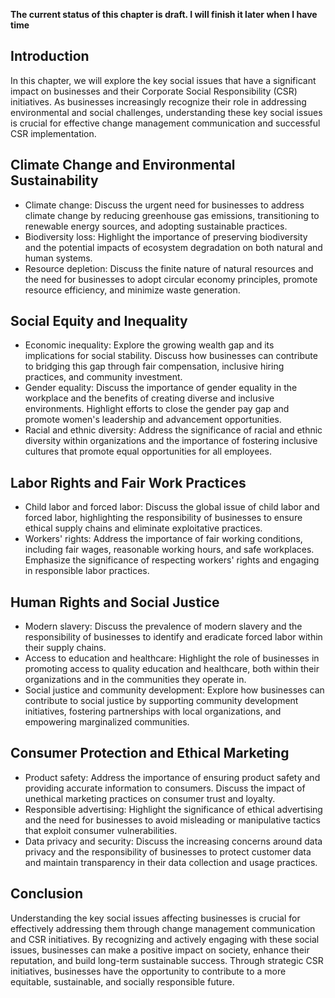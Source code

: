 **The current status of this chapter is draft. I will finish it later when I have time**

Introduction
------------

In this chapter, we will explore the key social issues that have a significant impact on businesses and their Corporate Social Responsibility (CSR) initiatives. As businesses increasingly recognize their role in addressing environmental and social challenges, understanding these key social issues is crucial for effective change management communication and successful CSR implementation.

Climate Change and Environmental Sustainability
-----------------------------------------------

* Climate change: Discuss the urgent need for businesses to address climate change by reducing greenhouse gas emissions, transitioning to renewable energy sources, and adopting sustainable practices.
* Biodiversity loss: Highlight the importance of preserving biodiversity and the potential impacts of ecosystem degradation on both natural and human systems.
* Resource depletion: Discuss the finite nature of natural resources and the need for businesses to adopt circular economy principles, promote resource efficiency, and minimize waste generation.

Social Equity and Inequality
----------------------------

* Economic inequality: Explore the growing wealth gap and its implications for social stability. Discuss how businesses can contribute to bridging this gap through fair compensation, inclusive hiring practices, and community investment.
* Gender equality: Discuss the importance of gender equality in the workplace and the benefits of creating diverse and inclusive environments. Highlight efforts to close the gender pay gap and promote women's leadership and advancement opportunities.
* Racial and ethnic diversity: Address the significance of racial and ethnic diversity within organizations and the importance of fostering inclusive cultures that promote equal opportunities for all employees.

Labor Rights and Fair Work Practices
------------------------------------

* Child labor and forced labor: Discuss the global issue of child labor and forced labor, highlighting the responsibility of businesses to ensure ethical supply chains and eliminate exploitative practices.
* Workers' rights: Address the importance of fair working conditions, including fair wages, reasonable working hours, and safe workplaces. Emphasize the significance of respecting workers' rights and engaging in responsible labor practices.

Human Rights and Social Justice
-------------------------------

* Modern slavery: Discuss the prevalence of modern slavery and the responsibility of businesses to identify and eradicate forced labor within their supply chains.
* Access to education and healthcare: Highlight the role of businesses in promoting access to quality education and healthcare, both within their organizations and in the communities they operate in.
* Social justice and community development: Explore how businesses can contribute to social justice by supporting community development initiatives, fostering partnerships with local organizations, and empowering marginalized communities.

Consumer Protection and Ethical Marketing
-----------------------------------------

* Product safety: Address the importance of ensuring product safety and providing accurate information to consumers. Discuss the impact of unethical marketing practices on consumer trust and loyalty.
* Responsible advertising: Highlight the significance of ethical advertising and the need for businesses to avoid misleading or manipulative tactics that exploit consumer vulnerabilities.
* Data privacy and security: Discuss the increasing concerns around data privacy and the responsibility of businesses to protect customer data and maintain transparency in their data collection and usage practices.

Conclusion
----------

Understanding the key social issues affecting businesses is crucial for effectively addressing them through change management communication and CSR initiatives. By recognizing and actively engaging with these social issues, businesses can make a positive impact on society, enhance their reputation, and build long-term sustainable success. Through strategic CSR initiatives, businesses have the opportunity to contribute to a more equitable, sustainable, and socially responsible future.

